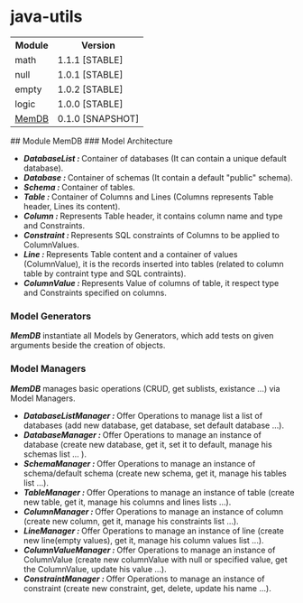 # java-utils
<table>
  <tr>
    <th>Module</th>
    <th>Version</th>
  </tr>
  <tr>
    <td>math</td>
    <td>1.1.1 [STABLE]</td>
  </tr>
  <tr>
    <td>null</td>
    <td>1.0.1 [STABLE]</td>
  </tr>
  <tr>
    <td>empty</td>
    <td>1.0.2 [STABLE]</td>
  </tr>
  <tr>
    <td>logic</td>
    <td>1.0.0 [STABLE]</td>
  </tr>
  <tr>
    <td><a href="https://github.com/yassineDiouri/java-utils/tree/master/src/main/java/org/binx/utils/database/memdb">MemDB</a></td>
    <td>0.1.0 [SNAPSHOT]</td>
  </tr>
</table>
## Module MemDB
### Model Architecture
<ul>
  <li><strong><i>DatabaseList : </i></strong> Container of databases (It can contain a unique default database).</li>
  <li><strong><i>Database : </i></strong> Container of schemas (It contain a default "public" schema).</li>
  <li><strong><i>Schema : </i></strong> Container of tables.</li>
  <li><strong><i>Table : </i></strong> Container of Columns and Lines (Columns represents Table header, Lines its content).</li>
  <li><strong><i>Column : </i></strong> Represents Table header, it contains column name and type and Constraints.</li>
  <li><strong><i>Constraint : </i></strong> Represents SQL constraints of Columns to be applied to ColumnValues.</li>
  <li><strong><i>Line : </i></strong> Represents Table content and a container of values (ColumnValue), it is the records inserted into tables (related to column table by contraint type and SQL contraints).</li>
  <li><strong><i>ColumnValue : </i></strong> Represents Value of columns of table, it respect type and Constraints specified on columns.</li>
</ul>

### Model Generators
<p><strong><i>MemDB</i></strong> instantiate all Models by Generators, which add tests on given arguments beside the creation of objects.</p>

### Model Managers
<p><strong><i>MemDB</i></strong> manages basic operations (CRUD, get sublists, existance ...) via Model Managers.</p>
<ul>
  <li><strong><i>DatabaseListManager : </i></strong> Offer Operations to manage list a list of databases (add new database, get database, set default database ...).</li>
  <li><strong><i>DatabaseManager : </i></strong> Offer Operations to manage an instance of database (create new database, get it, set it to default, manage his schemas list ... ).</li>
  <li><strong><i>SchemaManager : </i></strong> Offer Operations to manage an instance of schema/default schema (create new schema, get it, manage his tables list ...).</li>
  <li><strong><i>TableManager : </i></strong> Offer Operations to manage an instance of table (create new table, get it, manage his columns and lines lists ...).</li>
  <li><strong><i>ColumnManager : </i></strong> Offer Operations to manage an instance of column (create new column, get it, manage his constraints list ...).</li>
  <li><strong><i>LineManager : </i></strong> Offer Operations to manage an instance of line (create new line(empty values), get it, manage his column values list ...).</li>
  <li><strong><i>ColumnValueManager : </i></strong> Offer Operations to manage an instance of ColumnValue (create new columnValue with null or specified value, get the ColumnValue, update his value ...).</li>
  <li><strong><i>ConstraintManager : </i></strong> Offer Operations to manage an instance of constraint (create new constraint, get, delete, update his name ...).</li>
</ul>
